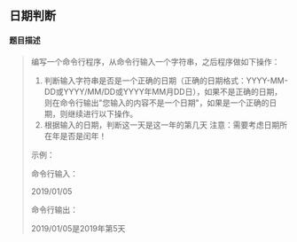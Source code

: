 ## 日期判断

#### 题目描述

> 编写一个命令行程序，从命令行输入一个字符串，之后程序做如下操作：
>
> 1. 判断输入字符串是否是一个正确的日期（正确的日期格式：YYYY-MM-DD或YYYY/MM/DD或YYYY年MM月DD日），如果不是正确的日期，则在命令行输出"您输入的内容不是一个日期"，如果是一个正确的日期，则继续进行以下操作。
> 2. 根据输入的日期，判断这一天是这一年的第几天 注意：需要考虑日期所在年是否是闰年！
>
> 示例：
>
> 命令行输入：
>
> 2019/01/05
>
> 命令行输出：
>
> 2019/01/05是2019年第5天